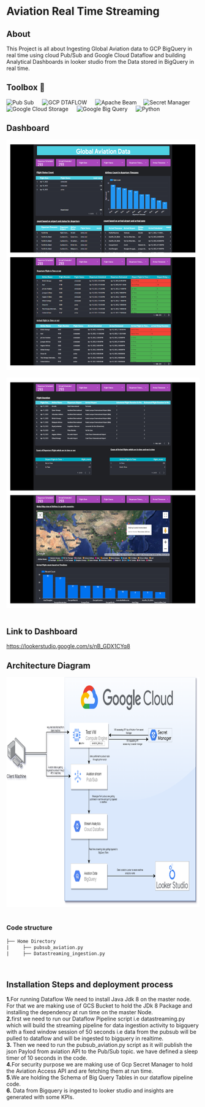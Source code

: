 # Aviation Real Time Streaming

## About
This Project is all about Ingesting Global Aviation data to GCP BigQuery in real time using cloud Pub/Sub and Google Cloud Dataflow and building Analytical Dashboards in looker studio from the Data stored in BigQuery in real time.
## Toolbox 🧰
<img src="https://image.slidesharecdn.com/googlepresents-iotatgooglescale-slideshare-150827115054-lva1-app6892/95/iot-at-google-scale-9-638.jpg?cb=1440676398" width="200" height="80" alt="Pub Sub"/> &emsp; <img src="https://lh6.googleusercontent.com/1MICxjbrbRPtEnzE54g2shaMRD2RocCIcuSOrqwaqryObCR6IrsXNb3Sd5MjBBwmoLeVcgVu_SE3vw-IbRA24SFhH4IT1xppVuuNGodDtFEykgD0Cw1vB2jITTsOgBNHvWfw27icmMs30SYgWQ" width="200" alt="GCP DTAFLOW" height="70"/>
&emsp; <img src="https://miro.medium.com/max/600/1*HEzofakm1-c4c_Qn4zjmnQ.jpeg" width ="170" height="75" alt="Apache Beam"/>
&emsp;<img src ="https://i.ytimg.com/vi/s6ytxB0YSR0/mqdefault.jpg" width="170" height="70" alt="Secret Manager"/> &emsp;
<img src ="https://th.bing.com/th/id/OIP.k11NKB6vQbDyHstjaXOJygHaCk?pid=ImgDet&rs=1" width="200" height="100" alt="Google Cloud Storage"/> &emsp;
<img src ="https://cxl.com/wp-content/uploads/2019/10/google-bigquery-logo-1.png" width="170" height="100" alt="Google Big Query"/> &emsp;
<img src ="https://www.python.org/static/community_logos/python-logo-master-v3-TM-flattened.png" width="170" height="100" alt="Python"/> &emsp;

## Dashboard

<img src = "https://github.com/sandy0298/Aviation_real_time_streaming/blob/main/images/report1.jpg" width="800" height="600" alt="report1"/> &emsp;
<img src ="https://github.com/sandy0298/Aviation_real_time_streaming/blob/main/images/report2.jpg" width="800" height="600" alt="report2"/> &emsp;

## Link to Dashboard

https://lookerstudio.google.com/s/nB_GDX1CYq8

## Architecture Diagram

<img src ="https://github.com/sandy0298/Aviation_real_time_streaming/blob/main/aviation_data_final.png" width="800" height="600" alt="architecture"/> &emsp;

### Code structure
```
├── Home Directory
|     ├── pubsub_aviation.py
|     ├── Datastreaming_ingestion.py

 
```
## Installation Steps and deployment process
<b>1.</b>For running Dataflow We need to install Java Jdk 8 on the master node. For that we are making use of GCS Bucket to hold the JDk 8 Package and installing the dependency at run time on the master Node.<br>
<b>2.</b>first we need to run our Dataflow Pipeline script i.e datastreaming.py which will build the streaming pipeline for data ingestion activity to bigquery with a fixed window session of 50 seconds i.e data from the pubsub will be pulled to dataflow and will be ingested to bigquery in realtime. <br>
<b>3.</b> Then we need to run the pubsub_aviation.py script as it will publish the json Paylod from aviation API to the Pub/Sub topic. we have defined a sleep timer of 10 seconds in the code.<br>
<b>4.</b>For security purpose we are making use of Gcp Secret Manager to hold the Aviation Access API and are fetching them at run time.<br>
<b>5.</b>We are holding the Schema of Big Query Tables in our dataflow pipeline code.<br>
<b>6.</b> Data from Bigquery is ingested to looker studio and insights are generated with some KPIs. <br>


